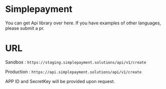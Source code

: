 # Simplepayment
You can get Api library over here. If you have examples of other languages, please submit a pr.

# URL

Sandbox : ```https://staging.simplepayment.solutions/api/v1/create```

Production : ```https://api.simplepayment.solutions/api/v1/create```

APP ID and SecretKey will be provided upon request.
